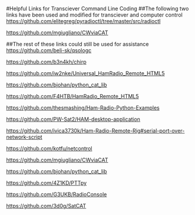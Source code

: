 #Helpful Links for Transciever Command Line Coding
##The following two links have been used and modified for transciever and computer control
<https://github.com/elitegreg/pyradioctl/tree/master/src/radioctl>

<https://github.com/mgiugliano/CWviaCAT>

##The rest of these links could still be used for assistance
<https://github.com/beli-sk/qsologc>

<https://github.com/b3n4kh/chirp>

<https://github.com/iw2nke/Universal_HamRadio_Remote_HTML5>

<https://github.com/bjohan/python_cat_lib>

<https://github.com/F4HTB/HamRadio_Remote_HTML5>

<https://github.com/thesmashing/Ham-Radio-Python-Examples>

<https://github.com/PW-Sat2/HAM-desktop-application>

<https://github.com/ivica3730k/Ham-Radio-Remote-Rig#serial-port-over-network-script>

<https://github.com/kotfu/netcontrol>

<https://github.com/mgiugliano/CWviaCAT>

<https://github.com/bjohan/python_cat_lib>

<https://github.com/4Z1KD/PTTpy>

<https://github.com/G3UKB/RadioConsole>

<https://github.com/3d0g/SatCAT>
